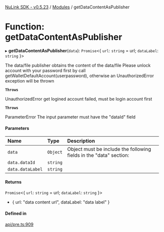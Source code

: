 [NuLink SDK - v0.5.23](../README.md) / [Modules](../modules.md) / getDataContentAsPublisher

# Function: getDataContentAsPublisher

▸ **getDataContentAsPublisher**(`data`): `Promise`<{ `url`: `string` = url; `dataLabel`: `string`  }\>

The data/file publisher obtains the content of the data/file
Please unlock account with your password first by call getWalletDefaultAccount(userpassword), otherwise an UnauthorizedError exception will be thrown

**`Throws`**

UnauthorizedError get logined account failed, must be login account first

**`Throws`**

ParameterError The input parameter must have the "dataId" field

#### Parameters

| Name | Type | Description |
| :------ | :------ | :------ |
| `data` | `Object` | Object must be include the following fields in the "data" section: |
| `data.dataId` | `string` |  |
| `data.dataLabel` | `string` |  |

#### Returns

`Promise`<{ `url`: `string` = url; `dataLabel`: `string`  }\>

- { url: "data content url", dataLabel: "data label" }

#### Defined in

[api/pre.ts:909](https://github.com/NuLink-network/nulink-sdk/blob/1365126/src/api/pre.ts#L909)
